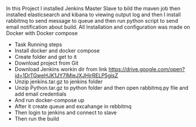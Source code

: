 In this Project I installed Jenkins Master Slave to bild the maven job then installed elasticsearch and kibana to viewing output log and then I install rabbitmq to send message to queue and then run python script to send email notification about build.
All Installation and configuration was made on Docker with Docker compose 

- Task Running steps
- Install docker and docker compose 
- Create folder and get to it
- Download project from Git
- Download Jenkins workin dir from link https://drive.google.com/open?id=1DrTGweHJK1JY7lMieJXJHjrRELP5gisZ
- Unzip jenkins.tar.gz to jenkins folder
- Unzip Python.tar.gz to python folder and then open rabbitmq.py file and add email credentials
- And run docker-compose up
- After it create queue and excahange in rebbitmq
- Then login to jenkins and connect to slave
- Then run the build 
